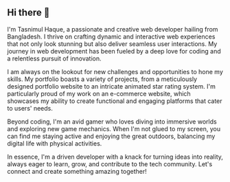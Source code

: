 ## Hi there 👋

<!--
**tasnimultas67/tasnimultas67** is a ✨ _special_ ✨ repository because its `README.md` (this file) appears on your GitHub profile.

Here are some ideas to get you started:

- 🔭 I’m currently working on ...
- 🌱 I’m currently learning ...
- 👯 I’m looking to collaborate on ...
- 🤔 I’m looking for help with ...
- 💬 Ask me about ...
- 📫 How to reach me: ...
- 😄 Pronouns: ...
- ⚡ Fun fact: ...
-->
I'm Tasnimul Haque, a passionate and creative web developer hailing from Bangladesh. I thrive on crafting dynamic and interactive web experiences that not only look stunning but also deliver seamless user interactions. My journey in web development has been fueled by a deep love for coding and a relentless pursuit of innovation.

I am always on the lookout for new challenges and opportunities to hone my skills. My portfolio boasts a variety of projects, from a meticulously designed portfolio website to an intricate animated star rating system. I'm particularly proud of my work on an e-commerce website, which showcases my ability to create functional and engaging platforms that cater to users' needs.

Beyond coding, I'm an avid gamer who loves diving into immersive worlds and exploring new game mechanics. When I'm not glued to my screen, you can find me staying active and enjoying the great outdoors, balancing my digital life with physical activities.

In essence, I'm a driven developer with a knack for turning ideas into reality, always eager to learn, grow, and contribute to the tech community. Let's connect and create something amazing together!

